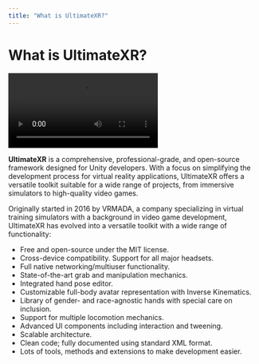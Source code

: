 ```yaml
---
title: "What is UltimateXR?"
---
```


# What is UltimateXR?

![](/docs/guides/media/getting-started/UltimateXR.mp4)

**UltimateXR** is a comprehensive, professional-grade, and open-source framework designed for Unity developers. With a focus on simplifying the development process for virtual reality applications, UltimateXR offers a versatile toolkit suitable for a wide range of projects, from immersive simulators to high-quality video games.

Originally started in 2016 by VRMADA, a company specializing in virtual training simulators with a background in video game development, UltimateXR has evolved into a versatile toolkit with a wide range of functionality:

- Free and open-source under the MIT license.
- Cross-device compatibility. Support for all major headsets.
- Full native networking/multiuser functionality.
- State-of-the-art grab and manipulation mechanics.
- Integrated hand pose editor.
- Customizable full-body avatar representation with Inverse Kinematics.
- Library of gender- and race-agnostic hands with special care on inclusion.
- Support for multiple locomotion mechanics.
- Advanced UI components including interaction and tweening.
- Scalable architecture.
- Clean code; fully documented using standard XML format.
- Lots of tools, methods and extensions to make development easier.